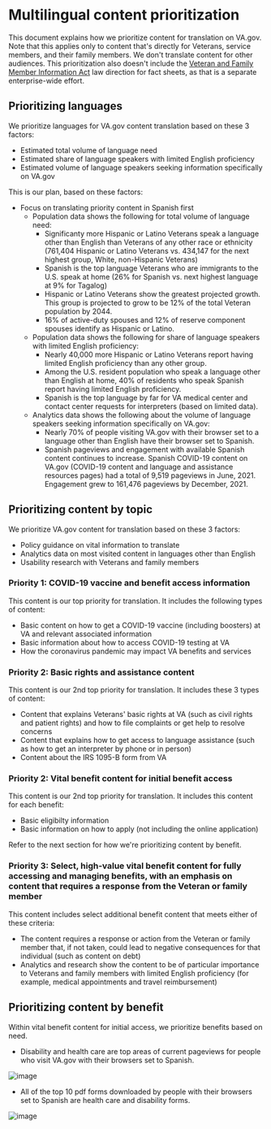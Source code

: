 # Multilingual content prioritization

This document explains how we prioritize content for translation on VA.gov. Note that this applies only to content that's directly for Veterans, service members, and their family members. We don't translate content for other audiences. This prioritization also doesn't include the [Veteran and Family Member Information Act](https://www.congress.gov/bill/117th-congress/house-bill/2093/text/pl?overview=closed) law direction for fact sheets, as that is a separate enterprise-wide effort.

## Prioritizing languages

We prioritize languages for VA.gov content translation based on these 3 factors:
- Estimated total volume of language need
- Estimated share of language speakers with limited English proficiency
- Estimated volume of language speakers seeking information specifically on VA.gov

This is our plan, based on these factors:

- Focus on translating priority content in Spanish first
  - Population data shows the following for total volume of language need:
    - Significanty more Hispanic or Latino Veterans speak a language other than English than Veterans of any other race or ethnicity (761,404 Hispanic or Latino Veterans vs. 434,147 for the next highest group, White, non-Hispanic Veterans)
    - Spanish is the top language Veterans who are immigrants to the U.S. speak at home (26% for Spanish vs. next highest language at 9% for Tagalog)
    - Hispanic or Latino Veterans show the greatest projected growth. This group is projected to grow to be 12% of the total Veteran population by 2044.
    - 16% of active-duty spouses and 12% of reserve component spouses identify as Hispanic or Latino.
  - Population data shows the following for share of language speakers with limited English proficiency:
    - Nearly 40,000 more Hispanic or Latino Veterans report having limited English proficiency than any other group.
    - Among the U.S. resident population who speak a language other than English at home, 40% of residents who speak Spanish report having limited English proficiency.
    - Spanish is the top language by far for VA medical center and contact center requests for interpreters (based on limited data).
  - Analytics data shows the following about the volume of language speakers seeking information specifically on VA.gov:
    - Nearly 70% of people visiting VA.gov with their browser set to a language other than English have their browser set to Spanish.
    - Spanish pageviews and engagement with available Spanish content continues to increase. Spanish COVID-19 content on VA.gov (COVID-19 content and language and assistance resources pages) had a total of 9,519 pageviews in June, 2021. Engagement grew to 161,476 pageviews by December, 2021.

## Prioritizing content by topic

We prioritize VA.gov content for translation based on these 3 factors:
- Policy guidance on vital information to translate
- Analytics data on most visited content in languages other than English
- Usability research with Veterans and family members

### Priority 1: COVID-19 vaccine and benefit access information

This content is our top priority for translation. It includes the following types of content:

- Basic content on how to get a COVID-19 vaccine (including boosters) at VA and relevant associated information
- Basic information about how to access COVID-19 testing at VA
- How the coronavirus pandemic may impact VA benefits and services

### Priority 2: Basic rights and assistance content

This content is our 2nd top priority for translation. It includes these 3 types of content:

- Content that explains Veterans' basic rights at VA (such as civil rights and patient rights) and how to file complaints or get help to resolve concerns
- Content that explains how to get access to language assistance (such as how to get an interpreter by phone or in person)
- Content about the IRS 1095-B form from VA

### Priority 2: Vital benefit content for initial benefit access

This content is our 2nd top priority for translation. It includes this content for each benefit:

- Basic eligibilty information
- Basic information on how to apply (not including the online application)

Refer to the next section for how we're prioritizing content by benefit.

### Priority 3: Select, high-value vital benefit content for fully accessing and managing benefits, with an emphasis on content that requires a response from the Veteran or family member

This content includes select additional benefit content that meets either of these criteria:

- The content requires a response or action from the Veteran or family member that, if not taken, could lead to negative consequences for that individual (such as content on debt)
- Analytics and research show the content to be of particular importance to Veterans and family members with limited English proficiency (for example, medical appointments and travel reimbursement)

## Prioritizing content by benefit

Within vital benefit content for initial access, we prioritize benefits based on need.

- Disability and health care are top areas of current pageviews for people who visit VA.gov with their browsers set to Spanish.

![image](https://user-images.githubusercontent.com/62957278/175776081-9dc06dcb-cd95-41f9-ae5b-d158c79ba9cc.png)

- All of the top 10 pdf forms downloaded by people with their browsers set to Spanish are health care and disability forms.

![image](https://user-images.githubusercontent.com/62957278/175784779-f3cfe057-a4a7-48aa-a4c6-5e2df86c0d4c.png)

